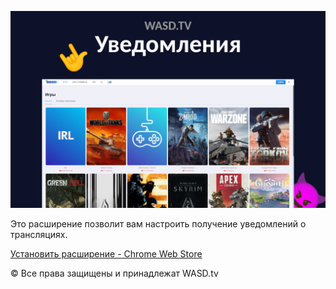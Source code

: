 <p align="center">
    <a href="https://github.com/victor-savinov/wasd-notify">
        <img src="https://github.com/victor-savinov/previews/blob/main/wasd-notify/screenshot-01.png">
    </a>
</p>

Это расширение позволит вам настроить получение уведомлений о трансляциях.

[Установить расширение - Chrome Web Store](https://chrome.google.com/webstore/detail/wasdtv-%D1%83%D0%B2%D0%B5%D0%B4%D0%BE%D0%BC%D0%BB%D0%B5%D0%BD%D0%B8%D1%8F/ipeemmihcaliedfhcomcclimhgaiiflp)

© Все права защищены и принадлежат WASD.tv
